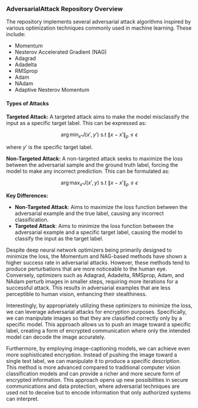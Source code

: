 ### AdversarialAttack Repository Overview

The repository implements several adversarial attack algorithms inspired by various optimization techniques commonly used in machine learning. These include:

- Momentum
- Nesterov Accelerated Gradient (NAG)
- Adagrad
- Adadelta
- RMSprop
- Adam
- NAdam
- Adaptive Nesterov Momentum

#### Types of Attacks

**Targeted Attack:**
A targeted attack aims to make the model misclassify the input as a specific target label. This can be expressed as:

$$
\arg\min_{x'} J(x', y') \text{  s.t  } \|x-x'\|_p\leq\epsilon
$$

where $y'$ is the specific target label.

**Non-Targeted Attack:**
A non-targeted attack seeks to maximize the loss between the adversarial sample and the ground truth label, forcing the model to make any incorrect prediction. This can be formulated as:

$$
\arg\max_{x'} J(x', y) \text{  s.t  } \|x-x'\|_p\leq\epsilon
$$

**Key Differences:**
- **Non-Targeted Attack**: Aims to maximize the loss function between the adversarial example and the true label, causing any incorrect classification.
- **Targeted Attack**: Aims to minimize the loss function between the adversarial example and a specific target label, causing the model to classify the input as the target label.

Despite deep neural network optimizers being primarily designed to minimize the loss, the Momentum and NAG-based methods have shown a higher success rate in adversarial attacks. However, these methods tend to produce perturbations that are more noticeable to the human eye. Conversely, optimizers such as Adagrad, Adadelta, RMSprop, Adam, and NAdam perturb images in smaller steps, requiring more iterations for a successful attack. This results in adversarial examples that are less perceptible to human vision, enhancing their stealthiness.

Interestingly, by appropriately utilizing these optimizers to minimize the loss, we can leverage adversarial attacks for encryption purposes. Specifically, we can manipulate images so that they are classified correctly only by a specific model. This approach allows us to push an image toward a specific label, creating a form of encrypted communication where only the intended model can decode the image accurately.

Furthermore, by employing image-captioning models, we can achieve even more sophisticated encryption. Instead of pushing the image toward a single text label, we can manipulate it to produce a specific description. This method is more advanced compared to traditional computer vision classification models and can provide a richer and more secure form of encrypted information. This approach opens up new possibilities in secure communications and data protection, where adversarial techniques are used not to deceive but to encode information that only authorized systems can interpret.
